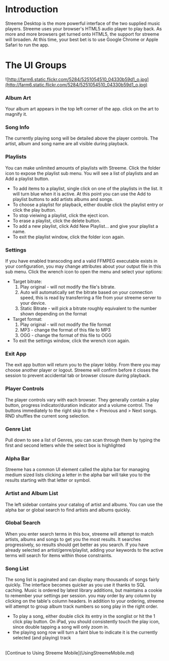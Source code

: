 # Introduction #

Streeme Desktop is the more powerful interface of the two supplied music players. Streeme uses your browser's HTML5 audio player to play back. As more and more browsers get turned onto HTML5, the support for streeme will broaden. At this time, your best bet is to use Google Chrome or Apple Safari to run the app.


# The UI Groups #

![http://farm6.static.flickr.com/5284/5251054510_04330b59d1_o.jpg](http://farm6.static.flickr.com/5284/5251054510_04330b59d1_o.jpg)

### Album Art ###
Your album art appears in the top left corner of the app. click on the art to magnify it.

### Song Info ###
The currently playing song will be detailed above the player controls. The artist, album and song name are all visible during playback.

### Playlists ###
You can make unlimited amounts of playlists with Streeme. Click the folder icon to expose the playlist sub menu. You will see a list of playlists and an Add a playlist button.
  * To add items to a playlist, single click on one of the playlists in the list. It will turn blue when it is active. At this point you can use the Add to playlist buttons to add artists albums and songs.
  * To choose a playlist for playback, either double click the playlist entry or click the play button.
  * To stop vieiwing a playlist, click the eject icon.
  * To erase a playlist, click the delete button.
  * To add a new playlist, click Add New Playlist... and give your playlist a name.
  * To exit the playlist window, click the folder icon again.

### Settings ###
If you have enabled transcoding and a valid FFMPEG executable exists in your configuration, you may change attributes about your output file in this sub menu. Click the wrench icon to open the menu and select your options:
  * Target bitrate:
    1. Play original - will not modify the file's bitrate.
    1. Auto will automatically set the bitrate based on your connection speed, this is read by transferring a file from your streeme server to your device.
    1. Static Bitrate - will pick a bitrate roughly equivalent to the number shown depending on the format
  * Target format:
    1. Play original - will not modify the file format
    1. MP3 - change the format of this file to MP3
    1. OGG - change the format of this file to OGG
  * To exit the settings window, click the wrench icon again.

### Exit App ###
The exit app button will return you to the player lobby. From there you may choose another player or logout. Streeme will confirm before it closes the session to prevent accidental tab or browser closure during playback.

### Player Controls ###
The player controls vary with each browser. They generally contain a play button, progress indicator/duration indicator and a volume control. The buttons immediately to the right skip to the < Previous and > Next songs. RND shuffles the current song selection.

### Genre List ###
Pull down to see a list of Genres, you can scan through them by typing the first and second letters while the select box is highlighted

### Alpha Bar ###
Streeme has a common UI element called the alpha bar for managing medium sized lists clicking a letter in the alpha bar will take you to the results starting with that letter or symbol.

### Artist and Album List ###
The left sidebar contains your catalog of artist and albums. You can use the alpha bar or  global search to find artists and albums quickly.

### Global Search ###
When you enter search terms in this box, streeme will attempt to match artists, albums and songs to get you the most results. It searches progressively, so results should get better as you search. If you have already selected an artist/genre/playlist, adding your keywords to the active terms will search for items within those constraints.

### Song List ###
The song list is paginated and can display many thousands of songs fairly quickly. The interface becomes quicker as you use it thanks to SQL caching. Music is ordered by latest library additions, but maintains a cookie to remember your settings per session. you may order by any column by clicking on the table's column headers. In addition to your ordering, streeme will attempt to group album track numbers so song play in the right order.
  * To play a song, either double click its entry in the songlist or hit the 1 click play button. On iPad, you should consistently touch the play icon, since double tapping a song will only zoom in.
  * the playing song row will turn a faint blue to indicate it is the currently selected (and playing) track

<br />
[Continue to Using Streeme Mobile](UsingStreemeMobile.md)
<br />
<br />